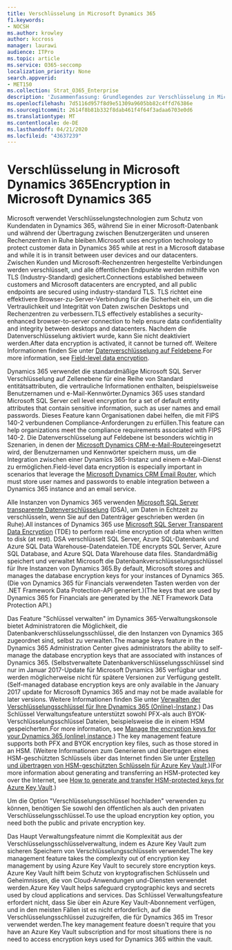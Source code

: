 ```yaml
---
title: Verschlüsselung in Microsoft Dynamics 365
f1.keywords:
- NOCSH
ms.author: krowley
author: kccross
manager: laurawi
audience: ITPro
ms.topic: article
ms.service: O365-seccomp
localization_priority: None
search.appverid:
- MET150
ms.collection: Strat_O365_Enterprise
description: 'Zusammenfassung: Grundlegendes zur Verschlüsselung in Microsoft Dynamics 365.'
ms.openlocfilehash: 7d5116d957f8d9e51309a9605bb82c4ffd76386e
ms.sourcegitcommit: 2614f8b81b332f8dab461f4f64f3adaa6703e0d6
ms.translationtype: MT
ms.contentlocale: de-DE
ms.lasthandoff: 04/21/2020
ms.locfileid: "43637239"
---
```

# <a name="encryption-in-microsoft-dynamics-365"></a><span data-ttu-id="48490-103">Verschlüsselung in Microsoft Dynamics 365</span><span class="sxs-lookup"><span data-stu-id="48490-103">Encryption in Microsoft Dynamics 365</span></span>

<span data-ttu-id="48490-104">Microsoft verwendet Verschlüsselungstechnologien zum Schutz von Kundendaten in Dynamics 365, während Sie in einer Microsoft-Datenbank und während der Übertragung zwischen Benutzergeräten und unseren Rechenzentren in Ruhe bleiben.</span><span class="sxs-lookup"><span data-stu-id="48490-104">Microsoft uses encryption technology to protect customer data in Dynamics 365 while at rest in a Microsoft database and while it is in transit between user devices and our datacenters.</span></span> <span data-ttu-id="48490-105">Zwischen Kunden und Microsoft-Rechenzentren hergestellte Verbindungen werden verschlüsselt, und alle öffentlichen Endpunkte werden mithilfe von TLS (Industry-Standard) gesichert.</span><span class="sxs-lookup"><span data-stu-id="48490-105">Connections established between customers and Microsoft datacenters are encrypted, and all public endpoints are secured using industry-standard TLS.</span></span> <span data-ttu-id="48490-106">TLS richtet eine effektivere Browser-zu-Server-Verbindung für die Sicherheit ein, um die Vertraulichkeit und Integrität von Daten zwischen Desktops und Rechenzentren zu verbessern.</span><span class="sxs-lookup"><span data-stu-id="48490-106">TLS effectively establishes a security-enhanced browser-to-server connection to help ensure data confidentiality and integrity between desktops and datacenters.</span></span> <span data-ttu-id="48490-107">Nachdem die Datenverschlüsselung aktiviert wurde, kann Sie nicht deaktiviert werden.</span><span class="sxs-lookup"><span data-stu-id="48490-107">After data encryption is activated, it cannot be turned off.</span></span> <span data-ttu-id="48490-108">Weitere Informationen finden Sie unter [Datenverschlüsselung auf Feldebene](https://msdn.microsoft.com/library/dn481562.aspx).</span><span class="sxs-lookup"><span data-stu-id="48490-108">For more information, see [Field-level data encryption](https://msdn.microsoft.com/library/dn481562.aspx).</span></span>

<span data-ttu-id="48490-109">Dynamics 365 verwendet die standardmäßige Microsoft SQL Server Verschlüsselung auf Zellenebene für eine Reihe von Standard entitätsattributen, die vertrauliche Informationen enthalten, beispielsweise Benutzernamen und e-Mail-Kennwörter.</span><span class="sxs-lookup"><span data-stu-id="48490-109">Dynamics 365 uses standard Microsoft SQL Server cell level encryption for a set of default entity attributes that contain sensitive information, such as user names and email passwords.</span></span> <span data-ttu-id="48490-110">Dieses Feature kann Organisationen dabei helfen, die mit FIPS 140-2 verbundenen Compliance-Anforderungen zu erfüllen.</span><span class="sxs-lookup"><span data-stu-id="48490-110">This feature can help organizations meet the compliance requirements associated with FIPS 140-2.</span></span> <span data-ttu-id="48490-111">Die Datenverschlüsselung auf Feldebene ist besonders wichtig in Szenarien, in denen der [Microsoft Dynamics CRM-e-Mail-Router](https://technet.microsoft.com/library/hh699800.aspx)eingesetzt wird, der Benutzernamen und Kennwörter speichern muss, um die Integration zwischen einer Dynamics 365-Instanz und einem e-Mail-Dienst zu ermöglichen.</span><span class="sxs-lookup"><span data-stu-id="48490-111">Field-level data encryption is especially important in scenarios that leverage the [Microsoft Dynamics CRM Email Router](https://technet.microsoft.com/library/hh699800.aspx), which must store user names and passwords to enable integration between a Dynamics 365 instance and an email service.</span></span> 

<span data-ttu-id="48490-112">Alle Instanzen von Dynamics 365 verwenden [Microsoft SQL Server transparente Datenverschlüsselung](https://docs.microsoft.com/sql/relational-databases/security/encryption/transparent-data-encryption?view=sql-server-2017) (DSA), um Daten in Echtzeit zu verschlüsseln, wenn Sie auf den Datenträger geschrieben werden (in Ruhe).</span><span class="sxs-lookup"><span data-stu-id="48490-112">All instances of Dynamics 365 use [Microsoft SQL Server Transparent Data Encryption](https://docs.microsoft.com/sql/relational-databases/security/encryption/transparent-data-encryption?view=sql-server-2017) (TDE) to perform real-time encryption of data when written to disk (at rest).</span></span> <span data-ttu-id="48490-113">DSA verschlüsselt SQL Server, Azure SQL-Datenbank und Azure SQL Data Warehouse-Datendateien.</span><span class="sxs-lookup"><span data-stu-id="48490-113">TDE encrypts SQL Server, Azure SQL Database, and Azure SQL Data Warehouse data files.</span></span> <span data-ttu-id="48490-114">Standardmäßig speichert und verwaltet Microsoft die Datenbankverschlüsselungsschlüssel für Ihre Instanzen von Dynamics 365.</span><span class="sxs-lookup"><span data-stu-id="48490-114">By default, Microsoft stores and manages the database encryption keys for your instances of Dynamics 365.</span></span> <span data-ttu-id="48490-115">(Die von Dynamics 365 für Financials verwendeten Tasten werden von der .NET Framework Data Protection-API generiert.)</span><span class="sxs-lookup"><span data-stu-id="48490-115">(The keys that are used by Dynamics 365 for Financials are generated by the .NET Framework Data Protection API.)</span></span> 

<span data-ttu-id="48490-116">Das Feature "Schlüssel verwalten" im Dynamics 365-Verwaltungskonsole bietet Administratoren die Möglichkeit, die Datenbankverschlüsselungsschlüssel, die den Instanzen von Dynamics 365 zugeordnet sind, selbst zu verwalten.</span><span class="sxs-lookup"><span data-stu-id="48490-116">The manage keys feature in the Dynamics 365 Administration Center gives administrators the ability to self-manage the database encryption keys that are associated with instances of Dynamics 365.</span></span> <span data-ttu-id="48490-117">(Selbstverwaltete Datenbankverschlüsselungsschlüssel sind nur im Januar 2017-Update für Microsoft Dynamics 365 verfügbar und werden möglicherweise nicht für spätere Versionen zur Verfügung gestellt.</span><span class="sxs-lookup"><span data-stu-id="48490-117">(Self-managed database encryption keys are only available in the January 2017 update for Microsoft Dynamics 365 and may not be made available for later versions.</span></span> <span data-ttu-id="48490-118">Weitere Informationen finden Sie unter [Verwalten der Verschlüsselungsschlüssel für Ihre Dynamics 365 (Online)-Instanz](https://docs.microsoft.com/dynamics365/customer-engagement/admin/manage-encryption-keys-instance).) Das Schlüssel Verwaltungsfeature unterstützt sowohl PFX-als auch BYOK-Verschlüsselungsschlüssel Dateien, beispielsweise die in einem HSM gespeicherten.</span><span class="sxs-lookup"><span data-stu-id="48490-118">For more information, see [Manage the encryption keys for your Dynamics 365 (online) instance](https://docs.microsoft.com/dynamics365/customer-engagement/admin/manage-encryption-keys-instance).) The key management feature supports both PFX and BYOK encryption key files, such as those stored in an HSM.</span></span> <span data-ttu-id="48490-119">(Weitere Informationen zum Generieren und übertragen eines HSM-geschützten Schlüssels über das Internet finden Sie unter [Erstellen und übertragen von HSM-geschützten Schlüsseln für Azure Key Vault](https://docs.microsoft.com/azure/key-vault/key-vault-hsm-protected-keys).)</span><span class="sxs-lookup"><span data-stu-id="48490-119">(For more information about generating and transferring an HSM-protected key over the Internet, see [How to generate and transfer HSM-protected keys for Azure Key Vault](https://docs.microsoft.com/azure/key-vault/key-vault-hsm-protected-keys).)</span></span> 

<span data-ttu-id="48490-120">Um die Option "Verschlüsselungsschlüssel hochladen" verwenden zu können, benötigen Sie sowohl den öffentlichen als auch den privaten Verschlüsselungsschlüssel.</span><span class="sxs-lookup"><span data-stu-id="48490-120">To use the upload encryption key option, you need both the public and private encryption key.</span></span>

<span data-ttu-id="48490-121">Das Haupt Verwaltungsfeature nimmt die Komplexität aus der Verschlüsselungsschlüsselverwaltung, indem es Azure Key Vault zum sicheren Speichern von Verschlüsselungsschlüsseln verwendet.</span><span class="sxs-lookup"><span data-stu-id="48490-121">The key management feature takes the complexity out of encryption key management by using Azure Key Vault to securely store encryption keys.</span></span> <span data-ttu-id="48490-122">Azure Key Vault hilft beim Schutz von kryptografischen Schlüsseln und Geheimnissen, die von Cloud-Anwendungen und-Diensten verwendet werden.</span><span class="sxs-lookup"><span data-stu-id="48490-122">Azure Key Vault helps safeguard cryptographic keys and secrets used by cloud applications and services.</span></span> <span data-ttu-id="48490-123">Das Schlüssel Verwaltungsfeature erfordert nicht, dass Sie über ein Azure Key Vault-Abonnement verfügen, und in den meisten Fällen ist es nicht erforderlich, auf die Verschlüsselungsschlüssel zuzugreifen, die für Dynamics 365 im Tresor verwendet werden.</span><span class="sxs-lookup"><span data-stu-id="48490-123">The key management feature doesn't require that you have an Azure Key Vault subscription and for most situations there is no need to access encryption keys used for Dynamics 365 within the vault.</span></span>
